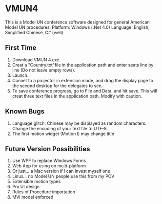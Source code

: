 # VMUN4
This is a Model UN conference software designed for general American Model UN procedures.
Platform: Windows (.Net 4.0)
Language: English, Simplified Chinese, C# (well)

## First Time
1. Download VMUN 4.exe.
2. Creat a "Country.txt"file in the application path and enter seats line by line (Do not leave empty rows).
3. Launch.
4. Connet to a projector in extension mode, and drag the display page to the second desktop for the delegates to see.
5. To save conference progress, go to File and Data, and hit save. This will creat three text files in the application path. Modify with caution.

## Known Bugs
1. Language glitch: Chinese may be displayed as random characters. Change the encoding of your text file to UTF-8.
2. The first motion widget (Motion I) may change title

## Future Version Possibilities
1. Use WPF to replace Windows Forms
2. Web App for using on multi-platform
3. Or just... a Mac version if I can invest myself one
4. Linux... no Model UN people use this from my POV
5. Extensible motion types
6. Pro UI design
7. Rules of Procedure importation
8. MVI model enforced
